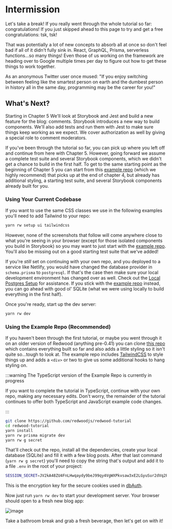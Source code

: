 # Intermission

Let's take a break! If you really went through the whole tutorial so far: congratulations! If you just skipped ahead to this page to try and get a free congratulations: tsk, tsk!

That was potentially a lot of new concepts to absorb all at once so don't feel bad if all of it didn't fully sink in. React, GraphQL, Prisma, serverless functions...so many things! Even those of us working on the framework are heading over to Google multiple times per day to figure out how to get these things to work together.

As an anonymous Twitter user once mused: "If you enjoy switching between feeling like the smartest person on earth and the dumbest person in history all in the same day, programming may be the career for you!"

## What's Next?

Starting in Chapter 5 We'll look at Storybook and Jest and build a new feature for the blog: comments. Storybook introduces a new way to build components. We'll also add tests and run them with Jest to make sure things keep working as we expect. We cover authorization as well by giving a special role to comment moderators.

If you've been through the tutorial so far, you can pick up where you left off and continue from here with Chapter 5. However, going forward we assume a complete test suite and several Storybook components, which we didn't get a chance to build in the first half. To get to the same starting point as the beginning of Chapter 5 you can start from this [example repo](https://github.com/redwoodjs/redwood-tutorial) (which we highly recommend) that picks up at the end of chapter 4, but already has additional styling, a starting test suite, and several Storybook components already built for you.

### Using Your Current Codebase

If you want to use the same CSS classes we use in the following examples you'll need to add Tailwind to your repo:

```bash
yarn rw setup ui tailwindcss
```

However, none of the screenshots that follow will come anywhere close to what you're seeing in your browser (except for those isolated components you build in Storybook) so you may want to just start with the [example repo](https://github.com/redwoodjs/redwood-tutorial). You'll also be missing out on a good starting test suite that we've added!

If you're _still_ set on continuing with your own repo, and you deployed to a service like Netlify, you would have changed the database provider in `schema.prisma` to `postgresql`. If that's the case then make sure your local development environment has changed over as well. Check out the [Local Postgres Setup](../local-postgres-setup.md) for assistance. If you stick with the [example repo](https://github.com/redwoodjs/redwood-tutorial) instead, you can go ahead with good ol' SQLite (what we were using locally to build everything in the first half).

Once you're ready, start up the dev server:

```bash
yarn rw dev
```

### Using the Example Repo (Recommended)

If you haven't been through the first tutorial, or maybe you went through it on an older version of Redwood (anything pre-0.41) you can clone [this repo](https://github.com/redwoodjs/redwood-tutorial) which contains everything built so far and also adds a little styling so it isn't quite so...tough to look at. The example repo includes [TailwindCSS](https://tailwindcss.com) to style things up and adds a `<div>` or two to give us some additional hooks to hang styling on.

:::warning The TypeScript version of the Example Repo is currently in progress

If you want to complete the tutorial in TypeScript, continue with your own repo, making any necessary edits. Don't worry, the remainder of the tutorial continues to offer both TypeScript and JavaScript example code changes.

:::

```bash
git clone https://github.com/redwoodjs/redwood-tutorial
cd redwood-tutorial
yarn install
yarn rw prisma migrate dev
yarn rw g secret
```

That'll check out the repo, install all the dependencies, create your local database (SQLite) and fill it with a few blog posts. After that last command (`yarn rw g secret`) you'll need to copy the string that's output and add it to a file `.env` in the root of your project:

```bash title=".env"
SESSION_SECRET=JV2kA48ZU4FnLHwqaydy9beJ99qy4VgWXPkvsaw3xE2LGyuSur2dVq2PsPkPfygr
```

This is the encryption key for the secure cookies used in [dbAuth](/docs/tutorial/chapter4/authentication#session-secret).

Now just run `yarn rw dev` to start your development server. Your browser should open to a fresh new blog app:

![image](https://user-images.githubusercontent.com/300/101423176-54e93780-38ad-11eb-9230-ba8557764eb4.png)

Take a bathroom break and grab a fresh beverage, then let's get on with it!
